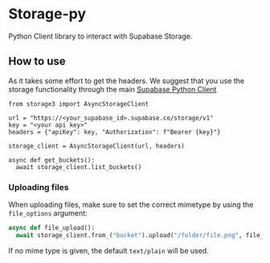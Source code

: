 # Storage-py

Python Client library to interact with Supabase Storage.

## How to use

As it takes some effort to get the headers. We suggest that you use the storage functionality through the main [Supabase Python Client](https://github.com/supabase-community/supabase-py)


```python3
from storage3 import AsyncStorageClient

url = "https://<your_supabase_id>.supabase.co/storage/v1"
key = "<your api key>"
headers = {"apiKey": key, "Authorization": f"Bearer {key}"}

storage_client = AsyncStorageClient(url, headers)

async def get_buckets():
  await storage_client.list_buckets()
```

### Uploading files
When uploading files, make sure to set the correct mimetype by using the `file_options` argument:
```py
async def file_upload():
  await storage_client.from_("bucket").upload("/folder/file.png", file_object, {"content-type": "image/png"})
```
If no mime type is given, the default `text/plain` will be used.
